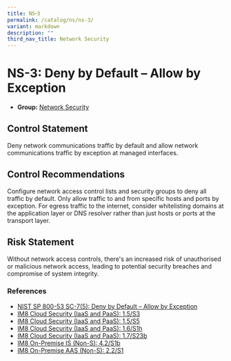 ```yaml
---
title: NS᠆3
permalink: /catalog/ns/ns-3/
variant: markdown
description: ""
third_nav_title: Network Security
---
```

# NS-3: Deny by Default – Allow by Exception

* **Group:** [Network Security](/catalog/ns)

## Control Statement

Deny network communications traffic by default and allow network communications traffic by exception at managed interfaces.

## Control Recommendations

Configure network access control lists and security groups to deny all traffic by default. Only allow traffic to and from specific hosts and ports by exception. For egress traffic to the internet, consider whitelisting domains at the application layer or DNS resolver rather than just hosts or ports at the transport layer.

## Risk Statement

Without network access controls, there&#39;s an increased risk of unauthorised or malicious network access, leading to potential security breaches and compromise of system integrity.



### References


 * [NIST SP 800-53 SC-7(5): Deny by Default – Allow by Exception](https://doi.org/10.6028/NIST.SP.800-53r5)
 * [IM8 Cloud Security (IaaS and PaaS): 1.5/S3](https://intranet.mof.gov.sg/portal/IM/Themes/IT-Management/Cloud/Topics/Cloud-Security.aspx)
 * [IM8 Cloud Security (IaaS and PaaS): 1.5/S5](https://intranet.mof.gov.sg/portal/IM/Themes/IT-Management/Cloud/Topics/Cloud-Security.aspx)
 * [IM8 Cloud Security (IaaS and PaaS): 1.6/S1h](https://intranet.mof.gov.sg/portal/IM/Themes/IT-Management/Cloud/Topics/Cloud-Security.aspx)
 * [IM8 Cloud Security (IaaS and PaaS): 1.7/S23b](https://intranet.mof.gov.sg/portal/IM/Themes/IT-Management/Cloud/Topics/Cloud-Security.aspx)
 * [IM8 On-Premise IS (Non-S): 4.2/S1b](https://intranet.mof.gov.sg/portal/IM/Themes/IT-Management/On-Premise/Topics/Infrastructure-Security-(For-Non-S).aspx)
 * [IM8 On-Premise AAS (Non-S): 2.2/S1](https://intranet.mof.gov.sg/portal/IM/Themes/IT-Management/On-Premise/Topics/Application-Architecture-Security-(For-Non-S).aspx)